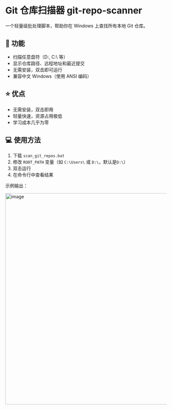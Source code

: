 # Git 仓库扫描器 git-repo-scanner

一个轻量级批处理脚本，帮助你在 Windows 上查找所有本地 Git 仓库。

## 🌟 功能
- 扫描任意盘符（D:\, C:\ 等）
- 显示仓库路径、远程地址和最近提交
- 无需安装，双击即可运行
- 兼容中文 Windows（使用 ANSI 编码）

## ⭐ 优点
* 无需安装，双击即用
* 轻量快速，资源占用极低
* 学习成本几乎为零

## 💻 使用方法
1. 下载 `scan_git_repos.bat`
2. 修改 `ROOT_PATH` 变量（如 `C:\Users\` 或 `D:\`，默认是`D:\`）
3. 双击运行
4. 在命令行中查看结果

示例输出：

<img width="1740" height="658" alt="image" src="https://github.com/user-attachments/assets/1ba165ab-6ad3-4dbd-9156-fde367f7f466" />

